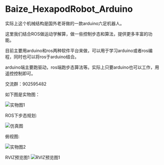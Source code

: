 # Baize_HexapodRobot_Arduino

实际上这个机械结构是国外老哥做的一款arduino六足机器人。

这里我们结合ROS做运动学解算，做一些控制步态和算法，提供更多丰富的功能。

目前主要用arduino和ros两种软件平台来做，可以用于学习arduino或者ros编程，同时也可以将ros于arduino结合。

arduino端主要跑驱动，ros端跑步态算法等。实际上只要arduino也可以工作，用遥控控制即可。

交流群：902595482

如下图是实物图：

![实物图1](https://github.com/Allen953/Baize_HexapodRobot_Arduino/blob/main/7.Photos%20%26%20Videos/IMG_20220804_153156.jpg)

ROS下步态规划:

![仿真图](https://github.com/Allen953/Baize_HexapodRobot_Arduino/blob/main/7.Photos%20%26%20Videos/Baize_HexapodRobot_Arduino.gif)

俯视图:

![实物图2](https://github.com/Allen953/Baize_HexapodRobot_Arduino/blob/main/7.Photos%20%26%20Videos/IMG_20220804_204733.jpg)

RVIZ预览图1
![RVIZ预览图1](https://github.com/Allen953/Baize_HexapodRobot_Arduino/blob/main/7.Photos%20%26%20Videos/2022-08-06%2012-10-19%20%E7%9A%84%E5%B1%8F%E5%B9%95%E6%88%AA%E5%9B%BE.png)



